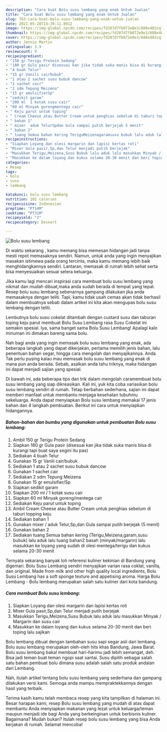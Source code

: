 ```yaml
---
description: "Cara buat Bolu susu lembang yang enak Untuk Jualan"
title: "Cara buat Bolu susu lembang yang enak Untuk Jualan"
slug: 763-cara-buat-bolu-susu-lembang-yang-enak-untuk-jualan
date: 2021-05-28T14:39:11.891Z
image: https://img-global.cpcdn.com/recipes/fd207d7fb072e0e3/680x482cq70/bolu-susu-lembang-foto-resep-utama.jpg
thumbnail: https://img-global.cpcdn.com/recipes/fd207d7fb072e0e3/680x482cq70/bolu-susu-lembang-foto-resep-utama.jpg
cover: https://img-global.cpcdn.com/recipes/fd207d7fb072e0e3/680x482cq70/bolu-susu-lembang-foto-resep-utama.jpg
author: Jennie Martin
ratingvalue: 3.9
reviewcount: 9
recipeingredient:
- "150 gr Terigu Protein Sedang"
- "180 gr Gula pasir disesuai kan jika tidak suka manis bisa di kurangi tapi buat saya segini itu pas"
- "4 buah Telur"
- "15 gr Vanili cairbubuk"
- "1 atau 2 sachet susu bubuk dancow"
- "1 sachet cair"
- "2 sdm Tepung Meizena"
- "15 gr emulsifierSp"
- "sedikit garam"
- "200 ml  1 kotak susu cair"
- "60 ml Minyak gorengmentega cair"
- " Keju parut untuk toping"
- " Cream Cheese atau Butter Cream untuk penghias sebelum di taburi topping keju"
- " bahan 1"
- " mixer  aduk TelurSpdan Gula sampai putih berjejak 5 menit"
- " bahan 2"
- " tuang Semua bahan kering TeriguMeizenagaramsusu bubuk lalu aduk lalu tuang bahan2 basah minyakmargarin lalu masukkan ke loyang yang sudah di olesi mentegaterigu dan kukus selama 2030 menit"
recipeinstructions:
- "Siapkan Loyang dan olesi margarin dan lapisi kertas roti"
- "Mixer Gula pasir,Sp,dan Telur menjadi putih berjejak"
- "Masukkan Terigu,Meizena,Susu Bubuk lalu aduk lalu masukkan Minyak / Margarin dan susu cair"
- "Masukkan ke dalam loyang dan kukus selama 20-30 menit dan beri toping lalu sajikan"
categories:
- Resep
tags:
- bolu
- susu
- lembang

katakunci: bolu susu lembang 
nutrition: 102 calories
recipecuisine: Indonesian
preptime: "PT14M"
cooktime: "PT31M"
recipeyield: "2"
recipecategory: Dessert

---
```



![Bolu susu lembang](https://img-global.cpcdn.com/recipes/fd207d7fb072e0e3/680x482cq70/bolu-susu-lembang-foto-resep-utama.jpg)

Di waktu  sekarang , kamu memang bisa memesan hidangan jadi tanpa mesti repot memasaknya sendiri. Namun, untuk anda yang ingin menyajikan masakan istimewa pada orang tercinta, maka kamu memang lebih baik menghidangkannya sendiri. Lantaran, memasak di rumah lebih sehat serta bisa menyesuaikan sesuai selera keluarga.

Jika kamu lagi mencari inspirasi cara membuat bolu susu lembang yang nikmat dan mudah dibuat,maka anda sudah berada di tempat yang tepat. Resep bolu susu lembang  sebenarnya gampang dilakukan jika anda memasaknya dengan teliti. Tapi, kamu tidak usah cemas akan tidak berhasil dalam membuatnya 
sebab dalam artikel ini kita akan mengupas bolu susu lembang dengan teliti.  

Lembutnya bolu susu cokelat ditambah dengan custard susu dan taburan toping keju parut membuat Bolu Susu Lembang rasa Susu Cokelat ini semakin spesial. Iya, sama banget sama Bolu Susu Lembang! Apalagi kalo minuman ini dimakan bareng sama bolu.

Nah bagi anda yang ingin memasak bolu susu lembang yang enak, ada beberapa langkah yang dapat dikerjakan, pertama memilih jenis bahan, lalu penentuan bahan segar, hingga cara mengolah dan menyajikannya. Anda Tak perlu pusing kalau mau memasak bolu susu lembang yang enak di mana pun anda berada. Sebab, asalkan anda  tahu triknya, maka hidangan ini dapat menjadi sajian yang spesial.

Di bawah ini, ada beberapa tips dan trik dalam mengolah caramembuat bolu susu lembang yang siap dikreasikan. Kali ini, yuk kita coba variasikan bolu susu lembang sendiri di rumah. Tetap berbahan sederhana, sajian ini dapat memberi manfaat untuk membantu menjaga kesehatan tubuhmu sekeluarga. Anda dapat menyiapkan Bolu susu lembang memakai 17 jenis bahan dan 4 langkah pembuatan. Berikut ini cara untuk menyiapkan hidangannya.

<!--inarticleads1-->

##### Bahan-bahan dan bumbu yang digunakan untuk pembuatan Bolu susu lembang:

1. Ambil 150 gr Terigu Protein Sedang
1. Siapkan 180 gr Gula pasir (disesuai kan jika tidak suka manis bisa di kurangi tapi buat saya segini itu pas)
1. Sediakan 4 buah Telur
1. Gunakan 15 gr Vanili cair/bubuk
1. Sediakan 1 atau 2 sachet susu bubuk dancow
1. Gunakan 1 sachet cair
1. Sediakan 2 sdm Tepung Meizena
1. Gunakan 15 gr emulsifier/Sp
1. Siapkan sedikit garam
1. Siapkan 200 ml / 1 kotak susu cair
1. Siapkan 60 ml Minyak goreng/mentega cair
1. Sediakan  Keju parut untuk toping
1. Ambil  Cream Cheese atau Butter Cream untuk penghias sebelum di taburi topping keju
1. Sediakan  bahan 1
1. Gunakan  mixer / aduk Telur,Sp,dan Gula sampai putih berjejak (5 menit)
1. Gunakan  bahan 2
1. Sediakan  tuang Semua bahan kering (Terigu,Meizena,garam,susu bubuk) lalu aduk lalu tuang bahan2 basah (minyak/margarin) lalu masukkan ke loyang yang sudah di olesi mentega/terigu dan kukus selama 20-30 menit


Ternyata sekarang banyak loh referensi kuliner kekinian di Bandung yang digemari. Bolu Susu Lembang sendiri menyajikan varian rasa coklat, vanilla, dan original. Made from milk and other high quality local ingredients, Bolu Susu Lembang has a soft sponge texture and appetising aroma. Harga Bolu Lembang - Bolu lembang merupakan salah satu kuliner dari kota bandung. 

<!--inarticleads2-->

##### Cara membuat Bolu susu lembang:

1. Siapkan Loyang dan olesi margarin dan lapisi kertas roti
1. Mixer Gula pasir,Sp,dan Telur menjadi putih berjejak
1. Masukkan Terigu,Meizena,Susu Bubuk lalu aduk lalu masukkan Minyak / Margarin dan susu cair
1. Masukkan ke dalam loyang dan kukus selama 20-30 menit dan beri toping lalu sajikan


Bolu lembang dibuat dengan tambahan susu sapi segar asli dari lembang. Bolu susu lembang merupakan oleh-oleh hits khas Bandung, Jawa Barat. Bolu susu lembang bakal membuat hari-harimu jadi lebih semangat, deh. Bisa jadi teman buat teman ngopi saat santai. Susu dipilih sebagai salah satu bahan pembuat bolu dimana susu adalah salah satu produk andalan dari Lembang. 

Nah, itulah artikel tentang  bolu susu lembang  yang sederhana dan gampang dilakukan versi kami. Semoga anda mampu mempraktekkannya dengan hasil yang terbaik. 

Terima kasih kamu telah membaca resep yang kita tampilkan di halaman ini. Besar harapan kami, resep  Bolu susu lembang yang mudah di atas dapat membantu Anda menyiapkan makanan yang lezat untuk keluarga/teman maupun menjadi ide bagi Anda yang berkeinginan untuk berbisnis kuliner. Bagaimana? Mudah bukan? Itulah resep bolu susu lembang yang bisa Anda kerjakan di rumah. Selamat mencoba!

